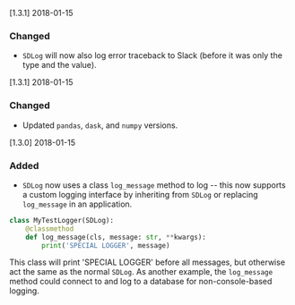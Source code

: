 [1.3.1] 2018-01-15
### Changed
- `SDLog` will now also log error traceback to Slack
(before it was only the type and the value).

[1.3.1] 2018-01-15
### Changed
- Updated `pandas`, `dask`, and `numpy` versions.


[1.3.0] 2018-01-15
### Added
- `SDLog` now uses a class `log_message` method to log -- this now
supports a custom logging interface by inheriting from `SDLog` or
replacing `log_message` in an application.
```python
class MyTestLogger(SDLog):
    @classmethod
    def log_message(cls, message: str, **kwargs):
        print('SPECIAL LOGGER', message)
```
This class will print 'SPECIAL LOGGER' before all messages, but otherwise
act the same as the normal `SDLog`. As another example, the `log_message`
method could connect to and log to a database for non-console-based
logging.
